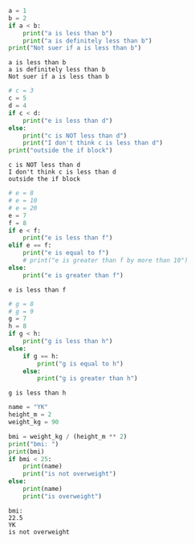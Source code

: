 

```python
a = 1
b = 2
if a < b:
    print("a is less than b")
    print("a is definitely less than b")
print("Not suer if a is less than b")
```

    a is less than b
    a is definitely less than b
    Not suer if a is less than b



```python
# c = 3
c = 5
d = 4
if c < d:
    print("e is less than d")
else:
    print("c is NOT less than d")
    print("I don't think c is less than d")
print("outside the if block")
```

    c is NOT less than d
    I don't think c is less than d
    outside the if block



```python
# e = 8
# e = 10
# e = 20
e = 7
f = 8
if e < f:
    print("e is less than f")
elif e == f:
    print("e is equal to f")
    # print("e is greater than f by more than 10")
else:
    print("e is greater than f")
```

    e is less than f



```python
# g = 8
# g = 9
g = 7
h = 8
if g < h:
    print("g is less than h")
else:
    if g == h:
        print("g is equal to h")
    else:
        print("g is greater than h")
```

    g is less than h



```python
name = "YK"
height_m = 2
weight_kg = 90

bmi = weight_kg / (height_m ** 2)
print("bmi: ")
print(bmi)
if bmi < 25:
    print(name)
    print("is not overweight")
else:
    print(name)
    print("is overweight")
```

    bmi: 
    22.5
    YK
    is not overweight

